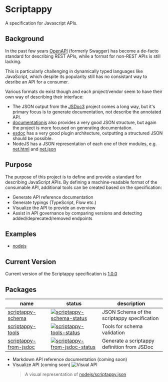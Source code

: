 # Scriptappy

A specification for Javascript APIs.

## Background

In the past few years [OpenAPI](https://github.com/OAI/OpenAPI-Specification) (formerly Swagger) has become a de-facto standard for describing REST APIs, while a format for non-REST APIs is still lacking.

This is particularly challenging in dynamically typed languages like JavaScript, which despite its popularity still has no consistant way to desribe an API for a consumer.

Various formats do exist though and each project/vendor seem to have their own way of describing their interface:

- The JSON output from the [JSDoc3](https://github.com/jsdoc3/jsdoc) project comes a long way, but it's primary focus is to generate documentation, not describe the annotated API.
- [documentationjs](https://github.com/documentationjs/documentation) also provides a very good JSON structure, but again the project is more focused on generating documentation.
- [esdoc](https://github.com/esdoc/esdoc) has a very good plugin architecture, outputting a structured JSON should be possible.
- NodeJS has a JSON representation of each one of their modules, e.g. [net.html](https://nodejs.org/api/net.html) and [net.json](https://nodejs.org/api/net.json)

## Purpose

The purpose of this project is to define and provide a standard for describing JavaScript APIs. By defining a machine-readable format of the consumable API, additional tools can be created based on the specification:

- Generate API reference documentation
- Generate typings (TypeScript, Flow etc.)
- Visualize the API to provide an overview
- Assist in API governance by comparing versions and detecting added/deprecated/removed endpoints

## Examples

- [nodejs](./packages/scriptappy-from-jsdoc/examples/nodejs)

## Current Version

Current version of the Scriptappy specification is [1.0.0](./packages/scriptappy-schema/specification.md)

## Packages

| name | status | description |
|---|---|---|
| [scriptappy-schema]       | [![scriptappy-schema-status]][scriptappy-schema-npm]  | JSON Schema of the scriptappy specification |
| [scriptappy-tools]        | [![scriptappy-tools-status]][scriptappy-tools-npm]  | Tools for schema validation |
| [scriptappy-from-jsdoc]   | [![scriptappy-from-jsdoc-status]][scriptappy-from-jsdoc-npm]  | Generate a scriptappy definition from JSDoc |

[scriptappy-schema]: https://github.com/miralemd/scriptappy/tree/master/packages/scriptappy-schema
[scriptappy-tools]: https://github.com/miralemd/scriptappy/tree/master/packages/scriptappy-tools
[scriptappy-from-jsdoc]: https://github.com/miralemd/scriptappy/tree/master/packages/scriptappy-from-jsdoc

[scriptappy-schema-status]: https://img.shields.io/npm/v/scriptappy-schema.svg
[scriptappy-tools-status]: https://img.shields.io/npm/v/scriptappy-tools.svg
[scriptappy-from-jsdoc-status]: https://img.shields.io/npm/v/scriptappy-from-jsdoc.svg

[scriptappy-schema-npm]: https://npmjs.com/package/scriptappy-schema
[scriptappy-tools-npm]: https://npmjs.com/package/scriptappy-tools
[scriptappy-from-jsdoc-npm]: https://npmjs.com/package/scriptappy-from-jsdoc

- Markdown API reference documentation (coming soon)
- Visualize API (coming soon)
    ![Visual API](./assets/visual.png)
    > A visual representation of [nodejs/scriptappy.json](./packages/scriptappy-from-jsdoc/examples/nodejs/scriptappy.json)

